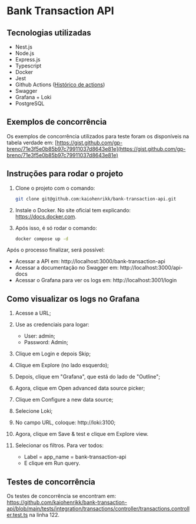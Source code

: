 # Bank Transaction API

## Tecnologias utilizadas
- Nest.js
- Node.js
- Express.js
- Typescript
- Docker
- Jest
- Github Actions ([Histórico de actions](https://github.com/kaiohenrikk/bank-transaction-api/actions))
- Swagger
- Grafana + Loki
- PostgreSQL

## Exemplos de concorrência
Os exemplos de concorrência utilizados para teste foram os disponíveis na tabela verdade em: [https://gist.github.com/gp-breno/71e3f5e0b85b97c79911037d8643e81e](https://gist.github.com/gp-breno/71e3f5e0b85b97c79911037d8643e81e)

## Instruções para rodar o projeto
1. Clone o projeto com o comando:
   ```bash
   git clone git@github.com:kaiohenrikk/bank-transaction-api.git

2. Instale o Docker. No site oficial tem explicando: https://docs.docker.com.

3. Após isso, é só rodar o comando:
   ```bash
   docker compose up -d

Após o processo finalizar, será possível:

- Acessar a API em: http://localhost:3000/bank-transaction-api
- Acessar a documentação no Swagger em: http://localhost:3000/api-docs
- Acessar o Grafana para ver os logs em: http://localhost:3001/login

## Como visualizar os logs no Grafana

1. Acesse a URL;

2. Use as credenciais para logar:
   - User: admin;
   - Password: Admin;

3. Clique em Login e depois Skip;

4. Clique em Explore (no lado esquerdo);

5. Depois, clique em "Grafana", que está do lado de "Outline";

6. Agora, clique em Open advanced data source picker;

7. Clique em Configure a new data source;

8. Selecione Loki;

9. No campo URL, coloque: http://loki:3100;

10. Agora, clique em Save & test e clique em Explore view.

11. Selecionar os filtros. Para ver todos:
    - Label = app_name = bank-transaction-api
    - E clique em Run query.

## Testes de concorrência

Os testes de concorrência se encontram em: https://github.com/kaiohenrikk/bank-transaction-api/blob/main/tests/integration/transactions/controller/transactions.controller.test.ts na linha 122.
